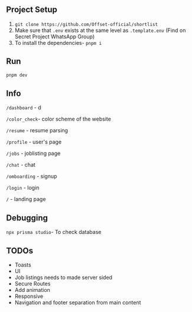 ## Project Setup

1. `git clone https://github.com/Offset-official/shortlist`
2. Make sure that `.env` exists at the same level as `.template.env` (Find on Secret Project WhatsApp Group)
3. To install the dependencies- `pnpm i`

## Run

```bash 
pnpm dev 
``` 

## Info

`/dashboard` - d

`/color_check`- color scheme of the website

`/resume` - resume parsing

`/profile` - user's page

`/jobs` - joblisting page

`/chat` - chat

`/omboarding` - signup

`/login` - login

`/` - landing page

## Debugging

`npx prisma studio`- To check database

## TODOs

- Toasts
- UI
- Job listings needs to made server sided
- Secure Routes
- Add animation
- Responsive 
- Navigation and footer separation from main content